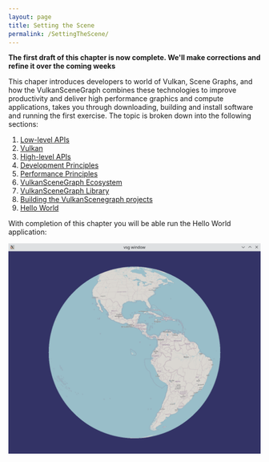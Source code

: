 ```yaml
---
layout: page
title: Setting the Scene
permalink: /SettingTheScene/
---
```


**The first draft of this chapter is now complete.  We'll make corrections and refine it over the coming weeks**

This chaper introduces developers to world of Vulkan, Scene Graphs, and how the VulkanSceneGraph combines these technologies to improve productivity and deliver high performance graphics and compute applications, takes you through downloading, building and install software and running the first exercise. The topic is broken down into the following sections:

1. [Low-level APIs](LowLevelAPIs.md)
1. [Vulkan](Vulkan.md)
1. [High-level APIs](HighLevelAPIs.md)
1. [Development Principles](DevelopmentPrinciples.md)
1. [Performance Principles](PerformancePrinciples.md)
1. [VulkanSceneGraph Ecosystem](Ecosystem.md)
1. [VulkanSceneGraph Library](VulkanSceneGraphLibrary.md)
1. [Building the VulkanScenegraph projects](BuildingVulkanSceneGraph.md)
1. [Hello World](HelloWorld.md)

With completion of this chapter you will be able run the Hello World application:

![](../images/hello_world.png)
